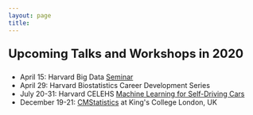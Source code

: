 ```yaml
---
layout: page
title: 
---
```




<p style="font-size:18pt;"><b>Upcoming Talks and Workshops in 2020</b></p> 

* April 15: Harvard Big Data [Seminar](https://twitter.com/HarvardBigData/status/1235246030414807040/photo/1)
* April 29: Harvard Biostatistics Career Development Series
* July 20-31: Harvard CELEHS [Machine Learning for Self-Driving Cars](https://www.hsph.harvard.edu/biostatistics/machine-learning-for-self-driving-cars/)
* December 19-21: [CMStatistics](http://cmstatistics.org/CMStatistics2020/) at King's College London, UK


